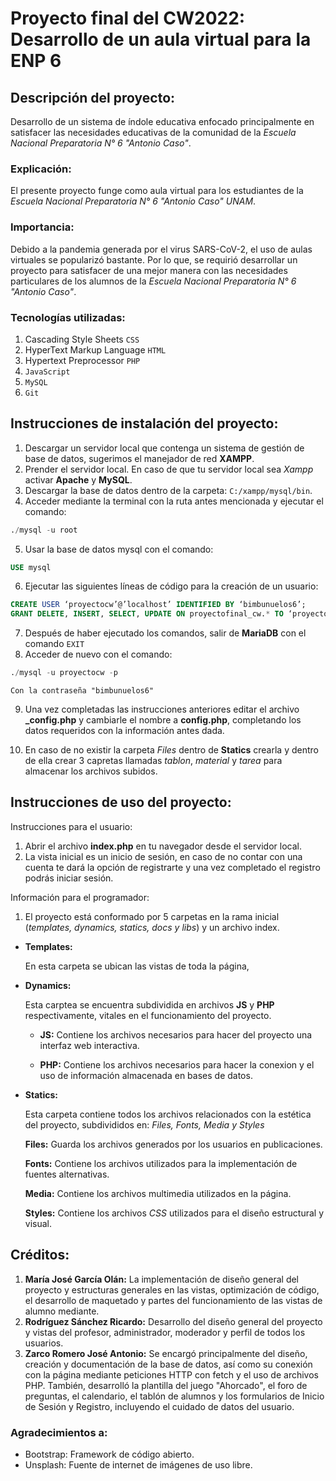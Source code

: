 # Proyecto final del CW2022: Desarrollo de un aula virtual para la ENP 6

## Descripción del proyecto:
Desarrollo de un sistema de índole educativa enfocado principalmente en satisfacer las necesidades educativas de la comunidad de la *Escuela Nacional Preparatoria N° 6 "Antonio Caso"*.

### Explicación:
El presente proyecto funge como aula virtual para los estudiantes de la *Escuela Nacional Preparatoria N° 6 "Antonio Caso" UNAM*.

### Importancia:
Debido a la pandemia generada por el virus SARS-CoV-2, el uso de aulas virtuales se popularizó bastante. Por lo que, se requirió desarrollar un proyecto para satisfacer de una mejor manera con las necesidades particulares de los alumnos de la *Escuela Nacional Preparatoria N° 6 "Antonio Caso"*.

### Tecnologías utilizadas:
1. Cascading Style Sheets `CSS`
2. HyperText Markup Language `HTML`
3. Hypertext Preprocessor  `PHP`
4. `JavaScript`
5. `MySQL`
6. `Git`

## Instrucciones de instalación del proyecto:

1. Descargar un servidor local que contenga un sistema de gestión de base de datos, sugerimos el manejador de red **XAMPP**.
2. Prender el servidor local. En caso de que tu servidor local sea *Xampp* activar **Apache** y **MySQL**.
3. Descargar la base de datos dentro de la carpeta: `C:/xampp/mysql/bin`.
4. Acceder mediante la terminal con la ruta antes mencionada y ejecutar el comando: 
```SQL
./mysql -u root
```
5. Usar la base de datos mysql con el comando:
```SQL
USE mysql
```
6. Ejecutar las siguientes líneas de código para la creación de un usuario:
```SQL
CREATE USER ‘proyectocw’@’localhost’ IDENTIFIED BY ‘bimbunuelos6’;
GRANT DELETE, INSERT, SELECT, UPDATE ON proyectofinal_cw.* TO ‘proyectocw’@’localhost’;
```
7. Después de haber ejecutado los comandos, salir de **MariaDB** con el comando `EXIT`
8. Acceder de nuevo con el comando: 
```SQL
./mysql -u proyectocw -p
```
    Con la contraseña "bimbunuelos6"

9. Una vez completadas las instrucciones anteriores editar el archivo **_config.php** y cambiarle el nombre a **config.php**, completando los datos requeridos con la información antes dada.

10. En caso de no existir la carpeta *Files* dentro de **Statics** crearla y dentro de ella crear 3 capretas llamadas *tablon*, *material* y *tarea* para almacenar los archivos subidos.

## Instrucciones de uso del proyecto:
Instrucciones para el usuario:
1. Abrir el archivo **index.php** en tu navegador desde el servidor local.
2. La vista inicial es un inicio de sesión, en caso de no contar con una cuenta te dará la opción de registrarte y una vez completado el registro podrás iniciar sesión.

Información para el programador:

1. El proyecto está conformado por 5 carpetas en la rama inicial (*templates, dynamics, statics, docs y libs*) y un archivo index.
- **Templates:**

    En esta carpeta se ubican las vistas de toda la página, 
- **Dynamics:**

    Esta carptea se encuentra subdividida en archivos **JS** y **PHP** respectivamente, vitales en el funcionamiento del proyecto.

    - **JS:** Contiene los archivos necesarios para hacer del proyecto una interfaz web interactiva.
        
    - **PHP:** Contiene los archivos necesarios para hacer la conexion y el uso de información almacenada en bases de datos.

- **Statics:**

    Esta carpeta contiene todos los archivos relacionados con la estética del proyecto, subdivididos en: *Files, Fonts, Media y Styles*

    **Files:** Guarda los archivos generados por los usuarios en publicaciones.

    **Fonts:** Contiene los archivos utilizados para la implementación de fuentes alternativas.

    **Media:** Contiene los archivos multimedia utilizados en la página.

    **Styles:** Contiene los archivos *CSS* utilizados para el diseño estructural y visual.


## Créditos:
1. **María José García Olán:** La implementación de diseño general del proyecto y estructuras generales en las vistas, optimización de código, el desarrollo de maquetado y partes del funcionamiento de las vistas de alumno mediante.  
2. **Rodríguez Sánchez Ricardo:** Desarrollo del diseño general del proyecto y vistas del profesor, administrador, moderador y perfil de todos los usuarios.
3. **Zarco Romero José Antonio:** Se encargó principalmente del diseño, creación y documentación de la base de datos, así como su conexión con la página mediante peticiones HTTP con fetch y el uso de archivos PHP. También, desarrolló la plantilla del juego "Ahorcado", el foro de preguntas, el calendario, el tablón de alumnos y los formularios de Inicio de Sesión y Registro, incluyendo el cuidado de datos del usuario.

### Agradecimientos a:
- Bootstrap: Framework de código abierto.
- Unsplash: Fuente de internet de imágenes de uso libre.